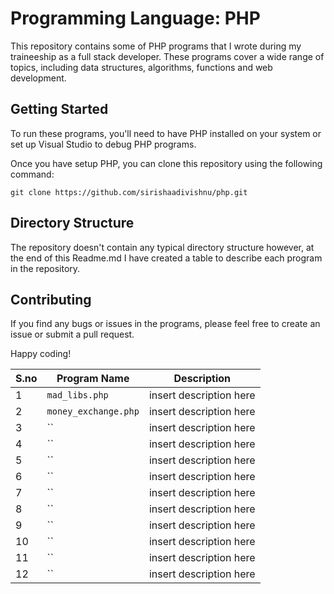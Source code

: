 # Programming Language: PHP

This repository contains some of PHP programs that I wrote during my traineeship as a full stack developer. These programs cover a wide range of topics, including data structures, algorithms, functions and web development.

## Getting Started

To run these programs, you'll need to have PHP installed on your system or set up Visual Studio to debug PHP programs.

Once you have setup PHP, you can clone this repository using the following command:

```
git clone https://github.com/sirishaadivishnu/php.git
```

## Directory Structure

The repository doesn't contain any typical directory structure however, at the end of this Readme.md I have created a table to describe each program in the repository.

## Contributing

If you find any bugs or issues in the programs, please feel free to create an issue or submit a pull request.

Happy coding!



| S.no  | Program Name | Description |
| ------------- | ------------- | ------------- |
| 1  | `mad_libs.php`  | insert description here  |
| 2  | `money_exchange.php`  | insert description here  |
| 3  | ``  | insert description here  |
| 4  | ``  | insert description here  |
| 5  | ``  | insert description here  |
| 6  | ``  | insert description here  |
| 7  | ``  | insert description here  |
| 8  | ``  | insert description here  |
| 9  | ``  | insert description here  |
| 10  | ``  | insert description here  |
| 11  | ``  | insert description here  |
| 12  | ``  | insert description here  |
 

